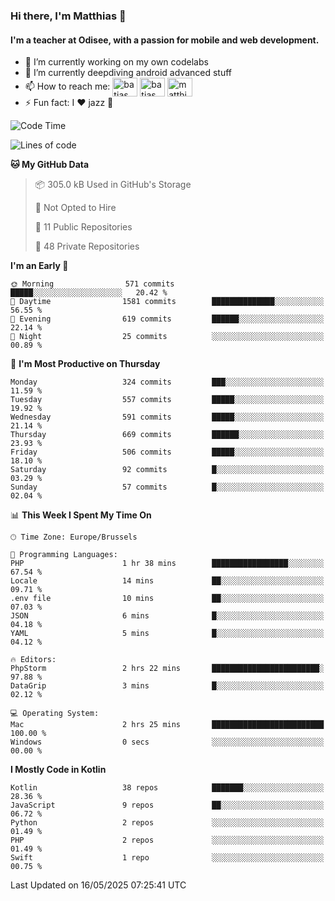 ### Hi there, I'm Matthias 👋

#### I'm a teacher at Odisee, with a passion for mobile and web development.

- 🔭 I’m currently working on my own codelabs
- 🌱 I’m currently deepdiving android advanced stuff
- 📫 How to reach me: <a href="https://dev.to/batjas" target="_blank"><img align="center" src="https://raw.githubusercontent.com/rahuldkjain/github-profile-readme-generator/master/src/images/icons/Social/devto.svg" alt="batjas" height="30" width="40" /></a>
<a href="https://twitter.com/batjas" target="_blank"><img align="center" src="https://raw.githubusercontent.com/rahuldkjain/github-profile-readme-generator/master/src/images/icons/Social/twitter.svg" alt="batjas" height="30" width="40" /></a>
<a href="https://linkedin.com/in/matthiasdruwé" target="_blank"><img align="center" src="https://raw.githubusercontent.com/rahuldkjain/github-profile-readme-generator/master/src/images/icons/Social/linked-in-alt.svg" alt="matthiasdruwé" height="30" width="40" /></a>
- ⚡ Fun fact: I ❤ jazz 🎷


<!--START_SECTION:waka-->
![Code Time](http://img.shields.io/badge/Code%20Time-1%2C431%20hrs%2031%20mins-blue)

![Lines of code](https://img.shields.io/badge/From%20Hello%20World%20I%27ve%20Written-7.2%20million%20lines%20of%20code-blue)

**🐱 My GitHub Data** 

> 📦 305.0 kB Used in GitHub's Storage 
 > 
> 🚫 Not Opted to Hire
 > 
> 📜 11 Public Repositories 
 > 
> 🔑 48 Private Repositories 
 > 
**I'm an Early 🐤** 

```text
🌞 Morning                571 commits         █████░░░░░░░░░░░░░░░░░░░░   20.42 % 
🌆 Daytime                1581 commits        ██████████████░░░░░░░░░░░   56.55 % 
🌃 Evening                619 commits         ██████░░░░░░░░░░░░░░░░░░░   22.14 % 
🌙 Night                  25 commits          ░░░░░░░░░░░░░░░░░░░░░░░░░   00.89 % 
```
📅 **I'm Most Productive on Thursday** 

```text
Monday                   324 commits         ███░░░░░░░░░░░░░░░░░░░░░░   11.59 % 
Tuesday                  557 commits         █████░░░░░░░░░░░░░░░░░░░░   19.92 % 
Wednesday                591 commits         █████░░░░░░░░░░░░░░░░░░░░   21.14 % 
Thursday                 669 commits         ██████░░░░░░░░░░░░░░░░░░░   23.93 % 
Friday                   506 commits         █████░░░░░░░░░░░░░░░░░░░░   18.10 % 
Saturday                 92 commits          █░░░░░░░░░░░░░░░░░░░░░░░░   03.29 % 
Sunday                   57 commits          █░░░░░░░░░░░░░░░░░░░░░░░░   02.04 % 
```


📊 **This Week I Spent My Time On** 

```text
🕑︎ Time Zone: Europe/Brussels

💬 Programming Languages: 
PHP                      1 hr 38 mins        █████████████████░░░░░░░░   67.54 % 
Locale                   14 mins             ██░░░░░░░░░░░░░░░░░░░░░░░   09.71 % 
.env file                10 mins             ██░░░░░░░░░░░░░░░░░░░░░░░   07.03 % 
JSON                     6 mins              █░░░░░░░░░░░░░░░░░░░░░░░░   04.18 % 
YAML                     5 mins              █░░░░░░░░░░░░░░░░░░░░░░░░   04.12 % 

🔥 Editors: 
PhpStorm                 2 hrs 22 mins       ████████████████████████░   97.88 % 
DataGrip                 3 mins              █░░░░░░░░░░░░░░░░░░░░░░░░   02.12 % 

💻 Operating System: 
Mac                      2 hrs 25 mins       █████████████████████████   100.00 % 
Windows                  0 secs              ░░░░░░░░░░░░░░░░░░░░░░░░░   00.00 % 
```

**I Mostly Code in Kotlin** 

```text
Kotlin                   38 repos            ███████░░░░░░░░░░░░░░░░░░   28.36 % 
JavaScript               9 repos             ██░░░░░░░░░░░░░░░░░░░░░░░   06.72 % 
Python                   2 repos             ░░░░░░░░░░░░░░░░░░░░░░░░░   01.49 % 
PHP                      2 repos             ░░░░░░░░░░░░░░░░░░░░░░░░░   01.49 % 
Swift                    1 repo              ░░░░░░░░░░░░░░░░░░░░░░░░░   00.75 % 
```




 Last Updated on 16/05/2025 07:25:41 UTC
<!--END_SECTION:waka-->
